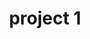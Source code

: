 ---
layout: page
title: project 1
description: a project with a background image
img: assets/img/12.jpg
importance: 1
category: work
redirect: https://open.spotify.com/album/7rfgBcU1tJAWrhfOa67A7z?si=qIdi8YlpS1W8DbQ13MPWaw
---